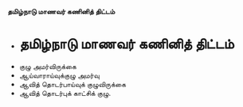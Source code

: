 **தமிழ்நாடு மாணவர் கணினித் திட்டம்**
- # தமிழ்நாடு மாணவர் கணினித் திட்டம்
- குழு அமர்விருக்கை
- ஆய்வாராய்வுக்குழு அமர்வு
- ஆவித் தொடர்பாய்வுக் குழுவிருக்கை
- ஆவித் தொடர்புக் காட்சிக் குழு.

